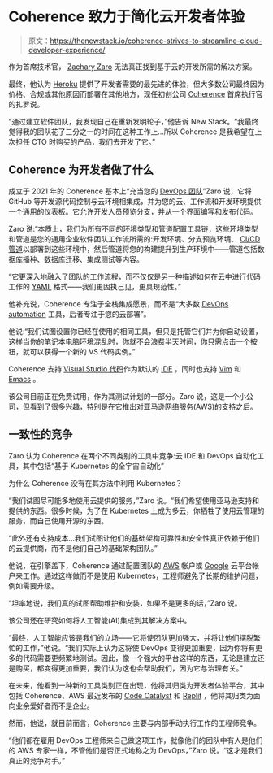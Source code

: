 # Coherence 致力于简化云开发者体验

> 原文：<https://thenewstack.io/coherence-strives-to-streamline-cloud-developer-experience/>

作为首席技术官， [Zachary Zaro](https://www.linkedin.com/in/zacharyzaro/) 无法真正找到基于云的开发所需的解决方案。

最终，他认为 [Heroku](https://thenewstack.io/where-can-heroku-free-tier-users-go/) 提供了开发者需要的最先进的体验，但大多数公司最终因为价格、合规或其他原因而部署在其他地方，现任初创公司 [Coherence](https://www.withcoherence.com/) 首席执行官的扎罗说。

“通过建立软件团队，我发现自己在重新发明轮子，”他告诉 New Stack。“我最终觉得我的团队花了三分之一的时间在这种工作上…所以 Coherence 是我希望在上次担任 CTO 时购买的产品，我们去开发了它。”

## Coherence 为开发者做了什么

成立于 2021 年的 Coherence 基本上“充当您的 [DevOps 团队](https://thenewstack.io/3-habits-of-highly-successful-devops-teams/)”Zaro 说，它将 GitHub 等开发源代码控制与云环境相集成，并为您的云、工作流和开发环境提供一个通用的仪表板。它允许开发人员预览分支，并从一个界面编写和发布代码。

Zaro 说:“本质上，我们为所有不同的环境类型和管道配置工具链，这些环境类型和管道是您的通用企业软件团队工作流所需的:开发环境、分支预览环境、 [CI/CD 管道](https://thenewstack.io/key-concepts/ci-cd/)以部署到这些环境中，然后管道将您的构建提升到生产环境中——管道包括数据库播种、数据库迁移、集成测试等内容。

“它更深入地融入了团队的工作流程，而不仅仅是另一种描述如何在云中进行代码工作的 [YAML](https://thenewstack.io/software-defined-talk-aws-private-cloud-strategy-microservices-yaml/) 格式——我们更固执己见，更具规范性。”

他补充说，Coherence 专注于全栈集成愿景，而不是“大多数 [DevOps automation](https://thenewstack.io/key-concepts/devops-automation/) 工具，后者专注于您的云部署”。

他说:“我们试图设置你已经在使用的相同工具，但只是托管它们并为你自动设置，这样当你的笔记本电脑环境混乱时，你就不会浪费半天时间，你只需点击一个按钮，就可以获得一个新的 VS 代码实例。”

Coherence 支持 [Visual Studio 代码](https://thenewstack.io/this-week-in-programming-visual-studio-code-arrives-on-the-web/)作为默认的 [IDE](https://thenewstack.io/why-cloud-ides-are-shifting-to-a-platform-as-a-service-model/) ，同时也支持 [Vim](https://thenewstack.io/how-do-you-exit-vim-a-newbie-question-turned-tech-meme/) 和 [Emacs](https://thenewstack.io/can-click-emacs-software-defined-talk-42/) 。

该公司目前正在免费试用，作为其测试计划的一部分。Zaro 说，这是一个小公司，但看到了很多兴趣，特别是在它推出对亚马逊网络服务(AWS)的支持之后。

## 一致性的竞争

Zaro 认为 Coherence 在两个不同类别的工具中竞争:云 IDE 和 DevOps 自动化工具，其中包括“基于 Kubernetes 的全宇宙自动化”

为什么 Coherence 没有在其方法中利用 Kubernetes？

“我们试图尽可能多地使用云提供的服务，”Zaro 说。“我们希望使用亚马逊支持和提供的东西。很多时候，为了在 Kubernetes 上成为多云，你牺牲了使用云管理的服务，而自己使用开源的东西。

“此外还有支持成本…我们试图让他们的基础架构可靠性和安全性真正依赖于他们的云提供商，而不是他们自己的基础架构团队。”

他说，在引擎盖下，Coherence 通过配置团队的 [AWS](https://thenewstack.io/machine-learning-aws-brings-data-training-to-community-historically-black-colleges/) 帐户或 [Google](https://thenewstack.io/what-a-broken-wheel-taught-google-site-reliability-engineers/) 云平台帐户来工作。通过这样做而不是使用 Kubernetes，工程师避免了长期的维护问题，例如需要升级。

“坦率地说，我们真的试图帮助维护和安装，如果不是更多的话，”Zaro 说。

该公司还在研究如何将人工智能(AI)集成到其解决方案中。

“最终，人工智能应该是我们的立场——它将使团队更加强大，并将让他们摆脱繁忙的工作，”他说。“我们实际上认为这将使 DevOps 变得更加重要，因为你将有更多的代码需要更频繁地测试。因此，像一个强大的平台这样的东西，无论是建立还是购买，都变得更加重要，我们认为这也会帮助我们，因为它与治理有关。”

在未来，他看到一种新的工具类别正在出现，他将其归类为开发者体验平台，其中包括 Coherence、AWS 最近发布的 [Code Catalyst](https://thenewstack.io/aws-code-catalyst-a-low-code-approach-for-the-dev-lifecycle/) 和 [Replit](https://thenewstack.io/developers-get-a-quick-start-to-coding-with-replit-ide/) ，他将其归类为面向业余爱好者而不是企业。

然而，他说，就目前而言，Coherence 主要与内部手动执行工作的工程师竞争。

“他们都在雇用 DevOps 工程师来自己做这项工作，就像他们的团队中有人是他们的 AWS 专家一样，不管他们是否正式地称之为 DevOps，”Zaro 说。“这才是我们真正的竞争对手。”

<svg xmlns:xlink="http://www.w3.org/1999/xlink" viewBox="0 0 68 31" version="1.1"><title>Group</title> <desc>Created with Sketch.</desc></svg>